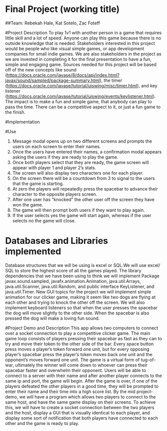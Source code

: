 Final Project (working title)
==============================
##Team: Rebekah Hale, Kat Sotelo, Zac Foteff

#Project Description
To play 1v1 with another person in a game that requires little skill and a lot of speed. Anyone can play this game 
because there is no outside knowledge that is needed. Stakeholders interested in this project would be people who like 
visual simple games, or app development companies for small indie games. We are also stakeholders in the project as we 
are invested in completing it for the final presentation to have a fun, simple and engaging game. Sources needed for 
this project will be based off of the new concepts like sound 
(https://docs.oracle.com/javase/8/docs/api/index.html?javax/sound/sampled/package-summary.html), the timer 
(https://docs.oracle.com/javase/tutorial/uiswing/misc/timer.html), and key listener 
(https://docs.oracle.com/javase/tutorial/uiswing/events/keylistener.html). 
The impact is to make a fun and simple game, that anybody can play to pass the time. There can be a competitive aspect 
to it, or just a fun game to the finish. 

#Implementation


#Use
1. Message modal opens up on two different screens and prompts the users on each screen to enter their names.
1. Once the users have entered their names, a confirmation modal appears asking the users if they are ready to play
 the game.
1. Once both players select that they are ready, the game screen will appear with player 1 and player 2’s stats.
1. The screen will also display two characters one for each player.
1. On the screen there will be a countdown from 3 to signal to the users that the game is starting.
1. At zero the players will repeatedly press the spacebar to advance their character to the opposite players screen. 
1. After one user has “knocked” the other user off the screen they have won the game.
1. The game will then prompt both users if they want to play again.
1. If the user selects yes the game will start again, whereas if the user selects no the game will close.


# Databases and Libraries implemented
Database structures that we will be using is excel or SQL.We will use excel/ SQL to store the highest score of all the 
games played. The library dependencies that we have been using to think we will implement Package javax.sound.sampled, 
javafx.animation.Animation, java.util.Arrays, java.util.Scanner, java.util.Random, and public interface KeyListener, 
and java.util.Timer. New GUI topics for the project we will implement simple animation for our clicker game, making it 
seem like two dogs are flying at each other and trying to knock the other off the screen. We will also implement 
keyboard listeners so that when the user presses the spacebar the dog will move slightly to the other side. When the 
spacebar is also pressed the dog will make a loving fun sound.

#Project Demo and Description
This app allows two computers to connect over a socket connection to play a competitive clicker game. The main game loop 
consists of players pressing their spacebar as fast as they can to try and move their token to the other side of the 
bar. Every space button press moves a player’s token forward one unit, but for every opposing player’s spacebar press 
the player’s token moves back one unit and the opponent’s moves forward one unit. The game is a virtual form of 
tug-of-war, ultimately the winner will come down to whoever can press their spacebar faster and overwhelm their 
opponent. Users will be able to connect to a server with their name and after another player connects to the same ip and 
port, the game will begin. After the game is over, if one of the players defeated the other players in a good time, they 
will be prompted to enter their name and their time into a high score list. By the mid project-demo, we will have a 
program which allows two players to connect to the same host, and have the same game display on their screens. To 
achieve this, we will have to create a socket connection between the two players and the host, display a GUI that is 
visually identical to each player, and display some sort of notification that both players have connected to each other 
and the game is ready to play.
